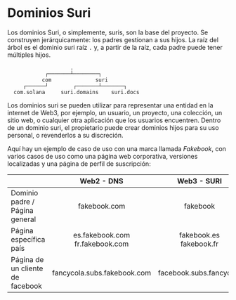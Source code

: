 # Dominios Suri

Los dominios Suri, o simplemente, suris, son la base del proyecto. Se construyen jerárquicamente: los padres gestionan a sus
hijos. La raíz del árbol es el dominio suri raíz `.` y, a partir de la raíz, cada padre puede tener múltiples hijos.


```:no-line-numbers
                    .
            ┌───────┴────────┐
           com              suri
     ┌──────┘        ┌───────┴───────┐
  com.solana     suri.domains    suri.docs
```

Los dominios suri se pueden utilizar para representar una entidad en la internet de Web3, por ejemplo, un usuario, un proyecto, una colección, un sitio web, o cualquier otra aplicación que los usuarios encuentren. Dentro de un dominio suri, el propietario puede crear dominios hijos para su uso personal, o revenderlos a su discreción.

Aquí hay un ejemplo de caso de uso con una marca llamada _Fakebook_, con varios casos de uso como una página web corporativa,
versiones localizadas y una página de perfil de suscripción:



|                                 |              Web2 - DNS               |          Web3 - SURI           |
|---------------------------------|:-------------------------------------:|:------------------------------:|
| Dominio padre / Página general  |             fakebook.com              |            fakebook            |
| Página específica país          | es.fakebook.com <br/> fr.fakebook.com | fakebook.es <br/>  fakebook.fr |
| Página de un cliente de facebook|      fancycola.subs.fakebook.com      |    facebook.subs.fancycola     |